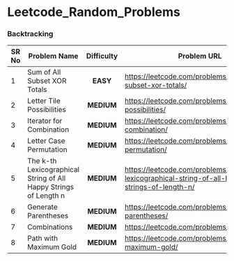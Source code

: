 # Leetcode_Random_Problems

### Backtracking

| SR No | Problem Name                             | Difficulty | Problem URL                              |
| ----- | ---------------------------------------- | :--------: | ---------------------------------------- |
| 1     | Sum of All Subset XOR Totals             |  **EASY**  | https://leetcode.com/problems/sum-of-all-subset-xor-totals/ |
| 2     | Letter Tile Possibilities                | **MEDIUM** | https://leetcode.com/problems/letter-tile-possibilities/ |
| 3     | Iterator for Combination                 | **MEDIUM** | https://leetcode.com/problems/iterator-for-combination/ |
| 4     | Letter Case Permutation                  | **MEDIUM** | https://leetcode.com/problems/letter-case-permutation/ |
| 5     | The k-th Lexicographical String of All Happy Strings of Length n | **MEDIUM** | https://leetcode.com/problems/the-k-th-lexicographical-string-of-all-happy-strings-of-length-n/ |
| 6     | Generate Parentheses                     | **MEDIUM** | https://leetcode.com/problems/generate-parentheses/ |
| 7     | Combinations                             | **MEDIUM** | https://leetcode.com/problems/combinations/ |
| 8     | Path with Maximum Gold                   | **MEDIUM** | https://leetcode.com/problems/path-with-maximum-gold/ |

